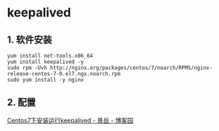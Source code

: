 # keepalived

## 1. 软件安装

```shell
yum install net-tools.x86_64
yum install keepalived -y
sudo rpm -Uvh http://nginx.org/packages/centos/7/noarch/RPMS/nginx-release-centos-7-0.el7.ngx.noarch.rpm
sudo yum install -y nginx
```

## 2. 配置

[Centos7下安装运行keepalived - 景岳 - 博客园](https://www.cnblogs.com/xxoome/p/8621677.html)

